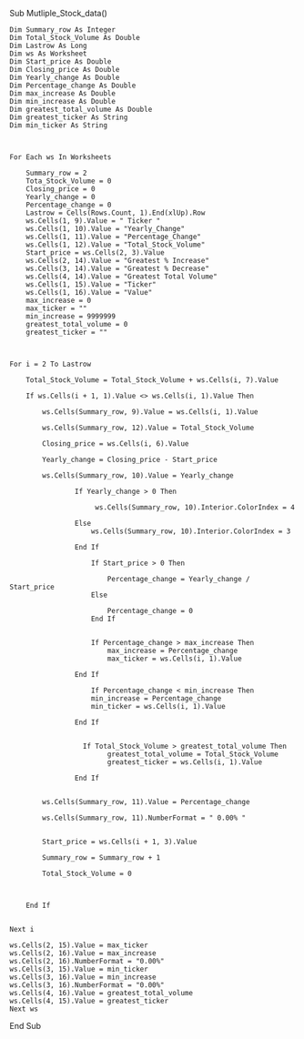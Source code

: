 Sub Mutliple_Stock_data()


    Dim Summary_row As Integer
    Dim Total_Stock_Volume As Double
    Dim Lastrow As Long
    Dim ws As Worksheet
    Dim Start_price As Double
    Dim Closing_price As Double
    Dim Yearly_change As Double
    Dim Percentage_change As Double
    Dim max_increase As Double
    Dim min_increase As Double
    Dim greatest_total_volume As Double
    Dim greatest_ticker As String
    Dim min_ticker As String
     
     
    
    For Each ws In Worksheets
    
        Summary_row = 2
        Tota_Stock_Volume = 0
        Closing_price = 0
        Yearly_change = 0
        Percentage_change = 0
        Lastrow = Cells(Rows.Count, 1).End(xlUp).Row
        ws.Cells(1, 9).Value = " Ticker "
        ws.Cells(1, 10).Value = "Yearly_Change"
        ws.Cells(1, 11).Value = "Percentage_Change"
        ws.Cells(1, 12).Value = "Total_Stock_Volume"
        Start_price = ws.Cells(2, 3).Value
        ws.Cells(2, 14).Value = "Greatest % Increase"
        ws.Cells(3, 14).Value = "Greatest % Decrease"
        ws.Cells(4, 14).Value = "Greatest Total Volume"
        ws.Cells(1, 15).Value = "Ticker"
        ws.Cells(1, 16).Value = "Value"
        max_increase = 0
        max_ticker = ""
        min_increase = 9999999
        greatest_total_volume = 0
        greatest_ticker = ""

        
        
    For i = 2 To Lastrow
    
        Total_Stock_Volume = Total_Stock_Volume + ws.Cells(i, 7).Value
        
        If ws.Cells(i + 1, 1).Value <> ws.Cells(i, 1).Value Then
            
            ws.Cells(Summary_row, 9).Value = ws.Cells(i, 1).Value
            
            ws.Cells(Summary_row, 12).Value = Total_Stock_Volume
            
            Closing_price = ws.Cells(i, 6).Value
            
            Yearly_change = Closing_price - Start_price
            
            ws.Cells(Summary_row, 10).Value = Yearly_change
            
                    If Yearly_change > 0 Then
        
                         ws.Cells(Summary_row, 10).Interior.ColorIndex = 4
        
                    Else
                        ws.Cells(Summary_row, 10).Interior.ColorIndex = 3
        
                    End If
                        
                        If Start_price > 0 Then
                            
                            Percentage_change = Yearly_change / Start_price
                        Else
                        
                            Percentage_change = 0
                        End If
                        
                        
                        If Percentage_change > max_increase Then
                            max_increase = Percentage_change
                            max_ticker = ws.Cells(i, 1).Value
                  
                    End If

                        If Percentage_change < min_increase Then
                        min_increase = Percentage_change
                        min_ticker = ws.Cells(i, 1).Value
                        
                    End If
                    
                    
                      If Total_Stock_Volume > greatest_total_volume Then
                            greatest_total_volume = Total_Stock_Volume
                            greatest_ticker = ws.Cells(i, 1).Value
                  
                    End If
                    

            ws.Cells(Summary_row, 11).Value = Percentage_change
            
            ws.Cells(Summary_row, 11).NumberFormat = " 0.00% "
            
            
            Start_price = ws.Cells(i + 1, 3).Value
            
            Summary_row = Summary_row + 1
            
            Total_Stock_Volume = 0
            
            
            
        End If
        
        
    Next i
    
    ws.Cells(2, 15).Value = max_ticker
    ws.Cells(2, 16).Value = max_increase
    ws.Cells(2, 16).NumberFormat = "0.00%"
    ws.Cells(3, 15).Value = min_ticker
    ws.Cells(3, 16).Value = min_increase
    ws.Cells(3, 16).NumberFormat = "0.00%"
    ws.Cells(4, 16).Value = greatest_total_volume
    ws.Cells(4, 15).Value = greatest_ticker
    Next ws
    

End Sub